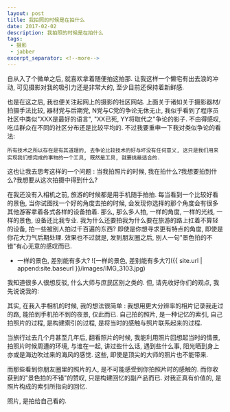 ```yaml
---
layout: post
title: 我拍照的时候是在拍什么
date: 2017-02-02
description: 我拍照的时候是在拍什么
tags:
 - 摄影
 - jabber
excerpt_separator: <!--more-->
---
```

自从入了个微单之后, 就喜欢拿着随便拍这拍那. 让我这样一个懒宅有出去浪的冲动, 可见摄影对我的吸引力还是非常大的, 至少目前还保持着新鲜感.

也是在这之后, 我也便关注起网上的摄影的社区网站. 上面关于诸如关于摄影器材/拍摄手法比较, 器材党与后期党, N党与C党的争论无休无止, 我似乎看到了程序员社区中类似"XXX是最好的语言", "XX已死, YY将取代之"争论的影子.  不由得感叹, 吃瓜群众在不同的社区分布还是比较平均的. 不过我要重申一下我对类似争论的看法:
```
所有技术之所以存在是有其道理的, 去争论比较技术的好与坏没有任何意义, 这只是我们用来实现我们想完成的事物的一个工具, 既然是工具, 就要挑最适合的.
```

这也让我去思考这样的一个问题 : 当我拍照片的时候, 我在拍什么?我想要拍到什么?我想要从这次拍摄中得到什么?

在我还没有入相机之前, 旅游的时候都是用手机随手拍拍. 每当看到一个比较好看的景色, 当你试图找一个好的角度去拍的时候, 会发现你选择的那个角度会有很多其他游客拿着各式各样的设备拍着. 那么, 那么多人拍, 一样的角度, 一样的光线, 一样的景色, 设备还比我专业. 我为什么还要拍我为什么要在旅游的路上扛着不算轻的设备, 拍一些被别人拍过千百遍的东西? 
即使是你想寻求更有特点的角度, 即使是你花大力气后期处理. 效果也不过就是, 发到朋友圈之后, 别人一句"景色拍的不错"有心无意的感叹而已. 

* 一样的景色, 差别能有多大?
![一样的景色, 差别能有多大?]({{ site.url | append:site.baseurl }}/images/IMG_3103.jpg)

我知道很多人很想反驳, 什么大师与庶民区别之类的. 但, 请先收好你们的观点, 我先说说我的:

其实, 在我入手相机的时候, 我的想法很简单 : 我想用更大分辨率的相片记录我走过的路, 能拍到手机拍不到的夜景, 仅此而已. 
自己拍的照片, 是一种记忆的索引, 自己拍照片的过程, 是构建索引的过程, 是将当时的感触与照片联系起来的过程. 

当旅行过去几个月甚至几年后, 翻看照片的时候, 我能利用照片回想起当时的情景, 拍照片时候周遭的环境, 与谁在一起, 讲过些什么话, 遇到些什么事, 阳光晒到身上亦或是海边吹过来的海风的感觉. 这些, 即使是顶尖的大师的照片也不能带来. 

而那些看到你朋友圈里的照片的人, 是不可能感受到你拍照片时的感触的. 而你收获到的"景色拍的不错"的赞叹, 只是构建回忆的副产品而已. 对我正真有价值的, 是照片构成的索引所指向的回忆. 

照片, 是拍给自己看的.

<!--more-->